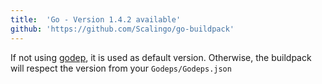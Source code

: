 ```yaml
---
title:	'Go - Version 1.4.2 available'
github: 'https://github.com/Scalingo/go-buildpack'
---
```


If not using [godep](https://github.com/tools/godep), it is used
as default version. Otherwise, the buildpack will respect the version
from your `Godeps/Godeps.json`

